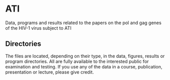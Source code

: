 # ATI
Data, programs and results related to the papers on the pol and gag genes of the HIV-1 virus subject to ATI

## Directories
The files are located, depending on their type, in the data, figures, results or program directories. All are fully available to the interested public for examination and testing. If you use any of the data in a course, publication, presentation or lecture, please give credit.
